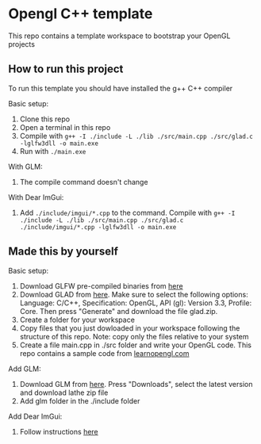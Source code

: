 # Opengl C++ template
This repo contains a template workspace to bootstrap your OpenGL projects

## How to run this project

To run this template you should have installed the g++ C++ compiler

Basic setup:

1. Clone this repo
2. Open a terminal in this repo
3. Compile with `g++ -I ./include -L ./lib ./src/main.cpp ./src/glad.c -lglfw3dll -o main.exe`
4. Run with `./main.exe`

With GLM:

1. The compile command doesn't change

With Dear ImGui:

1. Add `./include/imgui/*.cpp` to the command. Compile with `g++ -I ./include -L ./lib ./src/main.cpp ./src/glad.c ./include/imgui/*.cpp -lglfw3dll -o main.exe`

## Made this by yourself

Basic setup:

1. Download GLFW pre-compiled binaries from [here](https://www.glfw.org/download.html)
2. Download GLAD from [here](https://glad.dav1d.de/). Make sure to select the following options: Language: C/C++, Specification: OpenGL, API (gl): Version 3.3, Profile: Core. Then press "Generate" and download the file glad.zip.
3. Create a folder for your workspace
4. Copy files that you just dowloaded in your workspace following the structure of this repo. Note: copy only the files relative to your system
5. Create a file main.cpp in ./src folder and write your OpenGL code. This repo contains a sample code from [learnopengl.com](https://learnopengl.com)

Add GLM:

1. Download GLM from [here](https://glm.g-truc.net/0.9.8/index.html). Press "Downloads", select the latest version and download lathe zip file
2. Add glm folder in the ./include folder

Add Dear ImGui:

1. Follow instructions [here](https://github.com/ocornut/imgui)
